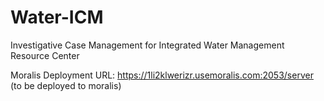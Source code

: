 # Water-ICM
Investigative Case Management for Integrated Water Management Resource Center

Moralis Deployment URL: https://1li2klwerizr.usemoralis.com:2053/server (to be deployed to moralis)
